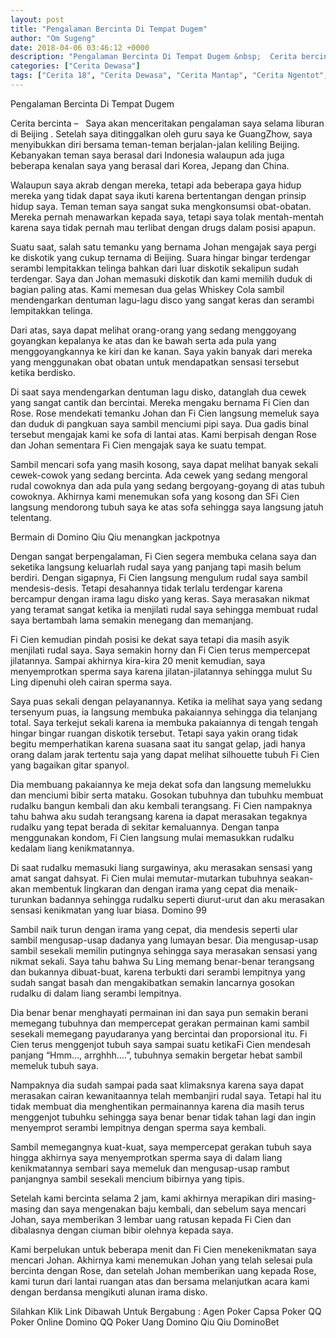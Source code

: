 ```yaml
---
layout: post
title: "Pengalaman Bercinta Di Tempat Dugem"
author: "Om Sugeng"
date: 2018-04-06 03:46:12 +0000
description: "Pengalaman Bercinta Di Tempat Dugem &nbsp;  Cerita bercinta &#8211;\u00a0 \u00a0Saya akan menceritakan pengalaman saya selama liburan di Beijing . Setelah saya ditinggalkan oleh guru saya ke GuangZhow, saya men..."
categories: ["Cerita Dewasa"]
tags: ["Cerita 18", "Cerita Dewasa", "Cerita Mantap", "Cerita Ngentot", "Cerita Panas", "Cerita Seks"]
---
```


Pengalaman Bercinta Di Tempat Dugem
&nbsp;

Cerita bercinta &#8211;   Saya akan menceritakan pengalaman saya selama liburan di Beijing . Setelah saya ditinggalkan oleh guru saya ke GuangZhow, saya menyibukkan diri bersama teman-teman berjalan-jalan keliling Beijing. Kebanyakan teman saya berasal dari Indonesia walaupun ada juga beberapa kenalan saya yang berasal dari Korea, Jepang dan China.

Walaupun saya akrab dengan mereka, tetapi ada beberapa gaya hidup mereka yang tidak dapat saya ikuti karena bertentangan dengan prinsip hidup saya. Teman teman saya sangat suka mengkonsumsi obat-obatan. Mereka pernah menawarkan kepada saya, tetapi saya tolak mentah-mentah karena saya tidak pernah mau terlibat dengan drugs dalam posisi apapun.

Suatu saat, salah satu temanku yang bernama Johan mengajak saya pergi ke diskotik yang cukup ternama di Beijing. Suara hingar bingar terdengar serambi lempitakkan telinga bahkan dari luar diskotik sekalipun sudah terdengar. Saya dan Johan memasuki diskotik dan kami memilih duduk di bagian paling atas. Kami memesan dua gelas Whiskey Cola sambil mendengarkan dentuman lagu-lagu disco yang sangat keras dan serambi lempitakkan telinga.

Dari atas, saya dapat melihat orang-orang yang sedang menggoyang goyangkan kepalanya ke atas dan ke bawah serta ada pula yang menggoyangkannya ke kiri dan ke kanan. Saya yakin banyak dari mereka yang menggunakan obat obatan untuk mendapatkan sensasi tersebut ketika berdisko.

Di saat saya mendengarkan dentuman lagu disko, datanglah dua cewek yang sangat cantik dan bercintai. Mereka mengaku bernama Fi Cien dan Rose. Rose mendekati temanku Johan dan Fi Cien langsung memeluk saya dan duduk di pangkuan saya sambil menciumi pipi saya. Dua gadis binal tersebut mengajak kami ke sofa di lantai atas. Kami berpisah dengan Rose dan Johan sementara Fi Cien mengajak saya ke suatu tempat.

Sambil mencari sofa yang masih kosong, saya dapat melihat banyak sekali cewek-cowok yang sedang bercinta. Ada cewek yang sedang mengoral rudal cowoknya dan ada pula yang sedang bergoyang-goyang di atas tubuh cowoknya. Akhirnya kami menemukan sofa yang kosong dan SFi Cien langsung mendorong tubuh saya ke atas sofa sehingga saya langsung jatuh telentang.

Bermain di Domino Qiu Qiu menangkan jackpotnya

Dengan sangat berpengalaman, Fi Cien segera membuka celana saya dan seketika langsung keluarlah rudal saya yang panjang tapi masih belum berdiri. Dengan sigapnya, Fi Cien langsung mengulum rudal saya sambil mendesis-desis. Tetapi desahannya tidak terlalu terdengar karena bercampur dengan irama lagu disko yang keras. Saya merasakan nikmat yang teramat sangat ketika ia menjilati rudal saya sehingga membuat rudal saya bertambah lama semakin menegang dan memanjang.

Fi Cien kemudian pindah posisi ke dekat saya tetapi dia masih asyik menjilati rudal saya. Saya semakin horny dan Fi Cien terus mempercepat jilatannya. Sampai akhirnya kira-kira 20 menit kemudian, saya menyemprotkan sperma saya karena jilatan-jilatannya sehingga mulut Su Ling dipenuhi oleh cairan sperma saya.

Saya puas sekali dengan pelayanannya. Ketika ia melihat saya yang sedang tersenyum puas, ia langsung membuka pakaiannya sehingga dia telanjang total. Saya terkejut sekali karena ia membuka pakaiannya di tengah tengah hingar bingar ruangan diskotik tersebut. Tetapi saya yakin orang tidak begitu memperhatikan karena suasana saat itu sangat gelap, jadi hanya orang dalam jarak tertentu saja yang dapat melihat silhouette tubuh Fi Cien yang bagaikan gitar spanyol.

Dia membuang pakaiannya ke meja dekat sofa dan langsung memelukku dan menciumi bibir serta mataku. Gosokan tubuhnya dan tubuhku membuat rudalku bangun kembali dan aku kembali terangsang. Fi Cien nampaknya tahu bahwa aku sudah terangsang karena ia dapat merasakan tegaknya rudalku yang tepat berada di sekitar kemaluannya. Dengan tanpa menggunakan kondom, Fi Cien langsung mulai memasukkan rudalku kedalam liang kenikmatannya.

Di saat rudalku memasuki liang surgawinya, aku merasakan sensasi yang amat sangat dahsyat. Fi Cien mulai memutar-mutarkan tubuhnya seakan-akan membentuk lingkaran dan dengan irama yang cepat dia menaik-turunkan badannya sehingga rudalku seperti diurut-urut dan aku merasakan sensasi kenikmatan yang luar biasa. Domino 99

Sambil naik turun dengan irama yang cepat, dia mendesis seperti ular sambil mengusap-usap dadanya yang lumayan besar. Dia mengusap-usap sambil sesekali memilin putingnya sehingga saya merasakan sensasi yang nikmat sekali. Saya tahu bahwa Su Ling memang benar-benar terangsang dan bukannya dibuat-buat, karena terbukti dari serambi lempitnya yang sudah sangat basah dan mengakibatkan semakin lancarnya gosokan rudalku di dalam liang serambi lempitnya.

Dia benar benar menghayati permainan ini dan saya pun semakin berani memegang tubuhnya dan mempercepat gerakan permainan kami sambil sesekali memegang payudaranya yang bercintai dan proporsional itu. Fi Cien terus menggenjot tubuh saya sampai suatu ketikaFi Cien mendesah panjang “Hmm…, arrghhh….”, tubuhnya semakin bergetar hebat sambil memeluk tubuh saya.

Nampaknya dia sudah sampai pada saat klimaksnya karena saya dapat merasakan cairan kewanitaannya telah membanjiri rudal saya. Tetapi hal itu tidak membuat dia menghentikan permainannya karena dia masih terus menggenjot tubuhku sehingga saya benar benar tidak tahan lagi dan ingin menyemprot serambi lempitnya dengan sperma saya kembali.

Sambil memegangnya kuat-kuat, saya mempercepat gerakan tubuh saya hingga akhirnya saya menyemprotkan sperma saya di dalam liang kenikmatannya sembari saya memeluk dan mengusap-usap rambut panjangnya sambil sesekali mencium bibirnya yang tipis.

Setelah kami bercinta selama 2 jam, kami akhirnya merapikan diri masing-masing dan saya mengenakan baju kembali, dan sebelum saya mencari Johan, saya memberikan 3 lembar uang ratusan kepada Fi Cien dan dibalasnya dengan ciuman bibir olehnya kepada saya.

Kami berpelukan untuk beberapa menit dan Fi Cien menekenikmatan saya mencari Johan. Akhirnya kami menemukan Johan yang telah selesai pula bercinta dengan Rose, dan setelah Johan memberikan uang kepada Rose, kami turun dari lantai ruangan atas dan bersama melanjutkan acara kami dengan berdansa mengikuti alunan irama disko.

Silahkan Klik Link Dibawah Untuk Bergabung :
Agen Poker
Capsa
Poker QQ
Poker Online
Domino QQ
Poker Uang
Domino Qiu Qiu
DominoBet